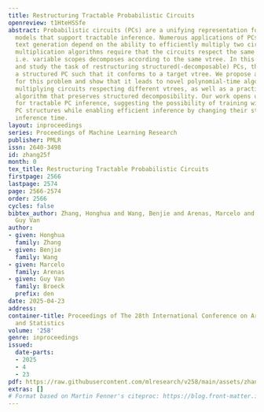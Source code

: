 ```yaml
---
title: Restructuring Tractable Probabilistic Circuits
openreview: t1HteHSSfe
abstract: Probabilistic circuits (PCs) are a unifying representation for probabilistic
  models that support tractable inference. Numerous applications of PCs like controllable
  text generation depend on the ability to efficiently multiply two circuits. Existing
  multiplication algorithms require that the circuits respect the same structure,
  i.e. variable scopes decomposes according to the same vtree. In this work, we propose
  and study the task of restructuring structured(-decomposable) PCs, that is, transforming
  a structured PC such that it conforms to a target vtree. We propose a generic approach
  for this problem and show that it leads to novel polynomial-time algorithms for
  multiplying circuits respecting different vtrees, as well as a practical depth-reduction
  algorithm that preserves structured decomposibility. Our work opens up new avenues
  for tractable PC inference, suggesting the possibility of training with less restrictive
  PC structures while enabling efficient inference by changing their structures at
  inference time.
layout: inproceedings
series: Proceedings of Machine Learning Research
publisher: PMLR
issn: 2640-3498
id: zhang25f
month: 0
tex_title: Restructuring Tractable Probabilistic Circuits
firstpage: 2566
lastpage: 2574
page: 2566-2574
order: 2566
cycles: false
bibtex_author: Zhang, Honghua and Wang, Benjie and Arenas, Marcelo and den Broeck,
  Guy Van
author:
- given: Honghua
  family: Zhang
- given: Benjie
  family: Wang
- given: Marcelo
  family: Arenas
- given: Guy Van
  family: Broeck
  prefix: den
date: 2025-04-23
address:
container-title: Proceedings of The 28th International Conference on Artificial Intelligence
  and Statistics
volume: '258'
genre: inproceedings
issued:
  date-parts:
  - 2025
  - 4
  - 23
pdf: https://raw.githubusercontent.com/mlresearch/v258/main/assets/zhang25f/zhang25f.pdf
extras: []
# Format based on Martin Fenner's citeproc: https://blog.front-matter.io/posts/citeproc-yaml-for-bibliographies/
---
```

